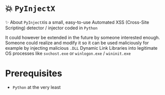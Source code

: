 # 💥 `PyInjectX` 


✨ About `PyInjectX`is a small, easy-to-use Automated XSS (Cross-Site Scripting) detector / injector coded in `Python`


It could however be extended in the future by someone interested enough. 
Someone could realize and modify it so it can be used maliciously for example by injecting malicious `.DLL` Dynamic Link Libraries into legitimate OS processes like `svchost.exe` or `winlogon.exe` / `wininit.exe`

# Prerequisites 

- `Python` at the very least 


